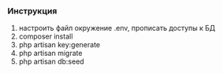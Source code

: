 ### Инструкция

1. настроить файл окружение .env, прописать доступы к БД
2. composer install
3. php artisan key:generate
4. php artisan migrate
5. php artisan db:seed


